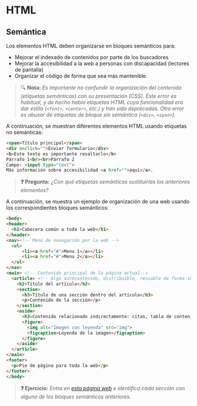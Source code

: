 # HTML
## Semántica

Los elementos HTML deben organizarse en bloques semánticos para: 
- Mejorar el indexado de contenidos por parte de los buscadores
- Mejorar la accesibilidad a la web a personas con discapacidad (lectores de pantalla)
- Organizar el código de forma que sea más mantenible.

> 🔍 **Nota:** _Es importante no confundir la organización del contenido (etiquetas semánticas) con su presentación (CSS). Este error es habitual, y de hecho había etiquetas HTML cuya funcionalidad era dar estilo (`<font>`, `<center>`, etc.) y han sido deprecadas. Otro error es abusar de etiquetas de bloque sin semántica (`<div>`, `<span>`)._

A continuación, se muestran diferentes elementos HTML usando etiquetas no semánticas:

```html
<span>Título principal</span>
<div onclick="">Enviar formulario</div>
<b>Este texto es importante resaltarlo</b>
Párrafo 1<br><br>Párrafo 2
Campo: <input type="text">
Más información sobre accesibilidad <a href="">aquí</a>.
```

> **❓ Pregunta:** _¿Con qué etiquetas semánticas sustituirías los anteriores elementos?_

A continuación, se muestra un ejemplo de organización de una web usando los correspondientes bloques semánticos:

```html
<body>
<header>
  <h1>Cabecera común a toda la web</h1>
</header>
<nav><!-- Menú de navegación por la web --> 
  <ul>
      <li><a href="#">Menu 1</a></li>
      <li><a href="#">Menu 2</a></li>
  </ul>
</nav>
<main> <!-- Contenido principal de la página actual-->
  <article> <!-- Algo autocontenido, distribuible, reusable de forma independiente -->
    <h2>Título del artículo</h2>
    <section>
      <h3>Título de una sección dentro del artículo</h3>
      <p>Contenido de la sección</p>
    </section>
    <aside>
      <h3>Contenido relacionado indirectamente: citas, tabla de contenidos, etc.</h3>
      <figure>
        <img alt="Imagen con leyenda" src="img">
        <figcaption>Leyenda de la imagen</figcaption>
      </figure>
    </aside>
  </article>
</main>
<footer>
  <p>Pie de página para toda la web</p>
</footer>
</body>
```

> **❓ Ejercicio:** _Entra en [esta página web](https://developer.mozilla.org/en-US/docs/Learn/HTML/Introduction_to_HTML/Document_and_website_structure) e identifica cada sección con alguno de los bloques semánticos anteriores._
